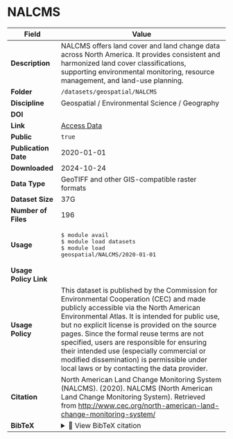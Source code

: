 # NALCMS

| Field | Value |
|--------|-------|
| **Description** | NALCMS offers land cover and land change data across North America. It provides consistent and harmonized land cover classifications, supporting environmental monitoring, resource management, and land-use planning. |
| **Folder** | `/datasets/geospatial/NALCMS` |
| **Discipline** | Geospatial / Environmental Science / Geography |
| **DOI** | [](https://doi.org/) |
| **Link** | [Access Data](http://www.cec.org/north-american-land-change-monitoring-system/) |
| **Public** | `true` |
| **Publication Date** | 2020-01-01 |
| **Downloaded** | 2024-10-24 |
| **Data Type** | GeoTIFF and other GIS-compatible raster formats |
| **Dataset Size** | 37G |
| **Number of Files** | 196 |
| **Usage** | <pre>&#36; module avail<br>&#36; module load datasets<br>&#36; module load geospatial/NALCMS/2020-01-01</pre> |
| **Usage Policy Link** |  |
| **Usage Policy** | This dataset is published by the Commission for Environmental Cooperation (CEC) and made publicly accessible via the North American Environmental Atlas. It is intended for public use, but no explicit license is provided on the source pages. Since the formal reuse terms are not specified, users are responsible for ensuring their intended use (especially commercial or modified dissemination) is permissible under local laws or by contacting the data provider. |
| **Citation** | North American Land Change Monitoring System (NALCMS). (2020). NALCMS (North American Land Change Monitoring System). Retrieved from http://www.cec.org/north-american-land-change-monitoring-system/ |
| **BibTeX** | <details><summary>📜 View BibTeX citation</summary><pre>@dataset{NALCMS_2020,<br>  author       = {Commission for Environmental Cooperation (CEC)},<br>  title        = {NALCMS (North American Land Change Monitoring System)},<br>  year         = {2020},<br>  publisher    = {Commission for Environmental Cooperation},<br>  url          = {http://www.cec.org/north-american-land-change-monitoring-system/},<br>  note         = {Accessed on YYYY-MM-DD}<br>}</pre> |
